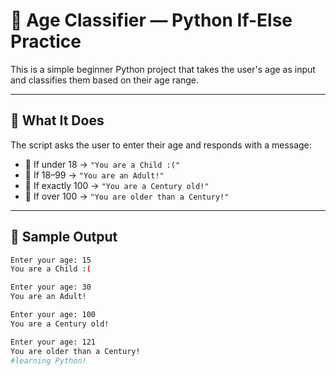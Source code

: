# 🧠 Age Classifier — Python If-Else Practice

This is a simple beginner Python project that takes the user's age as input and classifies them based on their age range.

---

## 🚀 What It Does

The script asks the user to enter their age and responds with a message:

- 👶 If under 18 → `"You are a Child :("`
- 🧑 If 18–99 → `"You are an Adult!"`
- 💯 If exactly 100 → `"You are a Century old!"`
- 👴 If over 100 → `"You are older than a Century!"`

---

## 🧾 Sample Output

```bash
Enter your age: 15
You are a Child :(

Enter your age: 30
You are an Adult!

Enter your age: 100
You are a Century old!

Enter your age: 121
You are older than a Century!
#learning Python!
